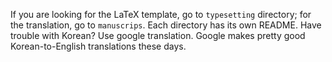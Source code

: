 If you are looking for the LaTeX template, go to ```typesetting``` directory; for the translation, go to ```manuscrips```. Each directory has its own README. Have trouble with Korean? Use google translation. Google makes pretty good Korean-to-English translations these days.
